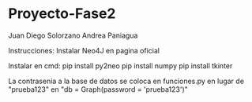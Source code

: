 # Proyecto-Fase2
Juan Diego Solorzano
Andrea Paniagua

Instrucciones:
Instalar Neo4J en pagina oficial

Instalar en cmd:
  pip install py2neo
  pip install numpy
  pip install tkinter
  
 La contrasenia a la base de datos se coloca en funciones.py en lugar de "prueba123" en "db = Graph(password = 'prueba123')"
